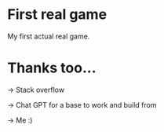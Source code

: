 # First real game
My first actual real game.

# Thanks too...
-> Stack overflow

-> Chat GPT for a base to work and build from 

-> Me :)